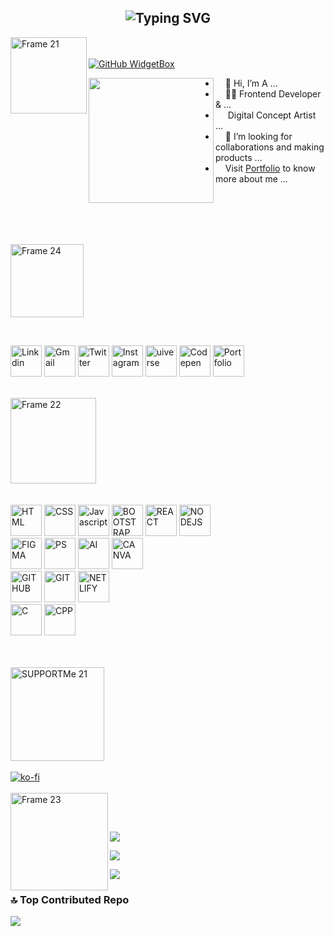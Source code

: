 <h2 align="center"><img src="https://readme-typing-svg.demolab.com?font=Fira+Code&pause=1000&color=9B72FF&random=false&width=435&lines=%22Learning%2C+Living%2C+and+Leveling+up.%22" alt="Typing SVG" />

</h2>

<a href="https://Omkar7637.github.io/" align="left"><img align="left" width="122" alt="Frame 21" src="https://github.com/vinodjangid07/vinodjangid07/assets/86096184/fc2c1204-e65d-442c-b3b2-c640474b91d6"></a>
<br><br>
[![GitHub WidgetBox](https://github-widgetbox.vercel.app/api/profile?username=Omkar7637&data=followers,repositories,stars,commits&theme=darkmode)](https://github.com/Omkar7637)
<p align="left"><img align="left" src="https://github.com/vinodjangid07/vinodjangid07/assets/86096184/80c5f1d3-51b2-4467-9ae8-694c90ed16ae" width="200px"></p>
<ul align="right">
  <li align="left">&nbsp;&nbsp;&nbsp;&nbsp;👋 Hi, I’m A ...</li>
  <li align="left">&nbsp;&nbsp;&nbsp;&nbsp;👨‍💻 Frontend Developer & ...</li>
  <li align="left">&nbsp;&nbsp;&nbsp;&nbsp;&nbsp;Digital Concept Artist ...</li>
  <li align="left">&nbsp;&nbsp;&nbsp;&nbsp;💞 I’m looking for collaborations and making products ...</li>
  <li align="left">&nbsp;&nbsp;&nbsp;&nbsp;Visit  <a href="https://www.vinodjangid.site/" target="_blank">Portfolio</a> to know more about me ...</li>
</ul>
<br><br><br><br>

<p align="left"><img width="117" alt="Frame 24" src="https://github.com/vinodjangid07/vinodjangid07/assets/86096184/fe9e5a0d-e48a-4fac-ba66-d6d99c368d54"></p>
<br>





<p align="left">
 <a href="https://www.linkedin.com/in/omkar-kashid-728072222/" target="_blank"><img src="https://github.com/vinodjangid07/vinodjangid07/assets/86096184/2282dd88-2225-45aa-992a-bec8fde0e788" alt="Linkdin" height="50" title="linkdin"></a>
  <a href="mailto:infovinodjangid@gmail.com" target="_blank"><img src="https://github.com/vinodjangid07/vinodjangid07/assets/86096184/cbe4890a-aac0-465c-ba24-33458e9f8881" alt="Gmail" height="50" title="Gmail"></a>
  <a href="https://twitter.com/Vinod_Jangid07" target="_blank"><img src="https://github.com/vinodjangid07/vinodjangid07/assets/86096184/80ca6f4f-01a3-40db-a50f-77bde71f13ad" alt="Twitter" height="50" title="Twitter"></a>
 <a href="https://www.instagram.com/pexel_ui/" target="_blank"><img src="https://github.com/vinodjangid07/vinodjangid07/assets/86096184/1de75b52-f87e-4394-975f-755b198d3536" alt="Instagram" height="50" title="Instagram"></a>
  <a href="https://uiverse.io/profile/vinodjangid07" target="_blank"><img src="https://github.com/vinodjangid07/vinodjangid07/assets/86096184/b07ceafc-8cc1-4e4d-a5b4-e1846c40f0c2" alt="uiverse" height="50" title="Uiverse"></a>
 <a href="https://codepen.io/vinodjangid07" target="_blank"><img src="https://github.com/vinodjangid07/vinodjangid07/assets/86096184/85960e4e-546e-4b2e-a2f5-0b7ae0a2e15d" alt="Codepen" height="50" title="Codepen"></a>
 <a href="https://www.vinodjangid.site/" target="_blank"><img src="https://github.com/vinodjangid07/vinodjangid07/assets/86096184/3a2a0e30-8369-4f1a-9788-95fa30ac2f36" alt="Portfolio" height="50" title="Portfolio"></a>
</p>
<br>

<img width="137" alt="Frame 22" src="https://github.com/vinodjangid07/vinodjangid07/assets/86096184/96fc909c-2e49-4d81-8f7e-b46471d60e53">
<br><br><br>

<img src="https://github.com/vinodjangid07/vinodjangid07/assets/86096184/ba7d4b8c-8fcf-43d4-8aaa-81977ca5d252" alt="HTML" height="50" title="HTML">
<img src="https://github.com/vinodjangid07/vinodjangid07/assets/86096184/4e342502-fa63-4699-8f2d-06c5150171b4" alt="CSS" height="50" title="CSS">
<img src="https://github.com/vinodjangid07/vinodjangid07/assets/86096184/9e6de8bd-99ad-4e43-a3c1-9f74b9f138ad" alt="Javascript" height="50" title="JS">
<img src="https://github.com/vinodjangid07/vinodjangid07/assets/86096184/57cd976e-c49d-49b6-8dcc-038f23f1963e" alt="BOOTSTRAP" height="50" title="BOOTSTRAP">
<img src="https://github.com/vinodjangid07/vinodjangid07/assets/86096184/821e31cf-ac55-411b-8972-fc64a5485612" alt="REACT" height="50" title="REACT">
<img src="https://github.com/vinodjangid07/vinodjangid07/assets/86096184/e82354f3-ed3d-408b-8738-30d4c518610b" alt="NODEJS" height="50" title="NODE JS">


<br>
<img src="https://github.com/vinodjangid07/vinodjangid07/assets/86096184/8b59783d-a52c-4be4-9f00-f791057d4e0b" alt="FIGMA" height="50" title="FIGMA">
<img src="https://github.com/vinodjangid07/vinodjangid07/assets/86096184/24d19823-001d-4c8a-bb35-d0e3b3bfc433" alt="PS" height="50" title="PHOTOSHOP">
<img src="https://github.com/vinodjangid07/vinodjangid07/assets/86096184/8364f96d-fbf3-46ae-a874-2ac7033f5a16" alt="AI" height="50" title="ADOBE ILLUSTRATOR">
<img src="https://github.com/vinodjangid07/vinodjangid07/assets/86096184/c7e0c531-67f8-4bf8-9950-c61302c2b848" alt="CANVA" height="50" title="CANVA">
<br>
<img src="https://github.com/vinodjangid07/vinodjangid07/assets/86096184/bd7bc243-8e54-4a12-97b7-593e4b860bc4" alt="GITHUB" height="50" title="GITHUB">
<img src="https://github.com/vinodjangid07/vinodjangid07/assets/86096184/259907ba-c4ff-4fa3-9d49-6827409fcd4b" alt="GIT" height="50" title="GIT">
<img src="https://github.com/vinodjangid07/vinodjangid07/assets/86096184/0fdebf20-d402-42ae-bc7d-5650a5ddc0fb" alt="NETLIFY" height="50" title="NETLIFY">
<br>
<img src="https://github.com/vinodjangid07/vinodjangid07/assets/86096184/41752fdd-f8ad-4e92-b263-779fe928da92" alt="C" height="50" title="C">
<img src="https://github.com/vinodjangid07/vinodjangid07/assets/86096184/086f2661-6998-4569-8c35-852c4254c53a" alt="CPP" height="50" title="C++">

<br><br>
<img width="150" alt="SUPPORTMe 21" src="https://github.com/vinodjangid07/vinodjangid07/assets/86096184/d2bd3af3-a9c0-404c-8f98-97704b39a19c">
<br><br>
[![ko-fi](https://ko-fi.com/img/githubbutton_sm.svg)](https://ko-fi.com/I2I2VPYED)
<br><br>
<img align="left" width="156" alt="Frame 23" src="https://github.com/vinodjangid07/vinodjangid07/assets/86096184/398dfbb4-ca41-4b39-98ba-76f03ca76bbe">

<br><br>
  
![](https://komarev.com/ghpvc/?username=your-github-Omkar7637&color=blueviolet)

![](https://github-readme-stats.vercel.app/api?username=Omkar7637&theme=dark&hide_border=false&include_all_commits=false&count_private=false)

![](https://github-readme-stats.vercel.app/api/top-langs/?username=Omkar7637&theme=dark&hide_border=false&include_all_commits=false&count_private=false&layout=compact)


### 🔝 Top Contributed Repo
![](https://github-contributor-stats.vercel.app/api?username=Omkar7637&limit=5&theme=dark&combine_all_yearly_contributions=true)
